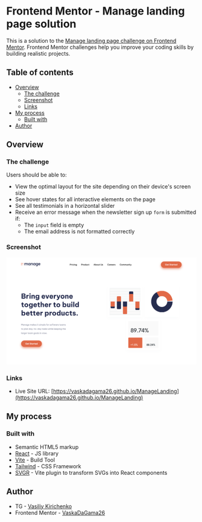 # Frontend Mentor - Manage landing page solution

This is a solution to the [Manage landing page challenge on Frontend Mentor](https://www.frontendmentor.io/challenges/manage-landing-page-SLXqC6P5). Frontend Mentor challenges help you improve your coding skills by building realistic projects.

## Table of contents

- [Overview](#overview)
  - [The challenge](#the-challenge)
  - [Screenshot](#screenshot)
  - [Links](#links)
- [My process](#my-process)
  - [Built with](#built-with)
- [Author](#author)

## Overview

### The challenge

Users should be able to:

- View the optimal layout for the site depending on their device's screen size
- See hover states for all interactive elements on the page
- See all testimonials in a horizontal slider
- Receive an error message when the newsletter sign up `form` is submitted if:
  - The `input` field is empty
  - The email address is not formatted correctly

### Screenshot

![](./screenshot.png)

### Links

- Live Site URL: [https://vaskadagama26.github.io/ManageLanding](https://vaskadagama26.github.io/ManageLanding)

## My process

### Built with

- Semantic HTML5 markup
- [React](https://reactjs.org/) - JS library
- [Vite](https://vite.dev/) - Build Tool
- [Tailwind](https://tailwindcss.com/) - CSS Framework
- [SVGR](https://github.com/pd4d10/vite-plugin-svgr) - Vite plugin to transform SVGs into React components

## Author

- TG - [Vasiliy Kirichenko](https://t.me/vaskadagamaa26)
- Frontend Mentor - [VaskaDaGama26](https://www.frontendmentor.io/profile/VaskaDaGama26)
